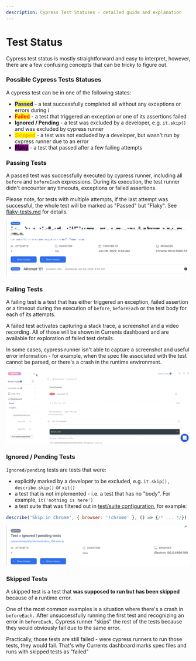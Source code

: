 ```yaml
---
description: Cypress Test Statuses - detailed guide and explanation
---
```


# Test Status

Cypress test status is mostly straightforward and easy to interpret, however, there are a few confusing concepts that can be tricky to figure out.

### Possible Cypress Tests Statuses

A cypress test can be in one of the following states:

* <mark style="color:blue;">**Passed**</mark> - a test successfully completed all without any exceptions or errors during i
* <mark style="color:red;">**Failed**</mark> - a test that triggered an exception or one of its assertions failed
* **Ignored / Pending** - a test was excluded by a developer, e.g. `it.skip()` and was excluded by cypress runner
* <mark style="color:orange;">**Skipped**</mark> - a test was not excluded by a developer, but wasn't run by cypress runner due to an error&#x20;
* <mark style="background-color:purple;">**Flaky**</mark> - a test that passed after a few failing attempts

### Passing Tests

A passed test was successfully executed by cypress runner, including all `before` and `beforeEach` expressions. During its execution, the test runner didn't encounter any timeouts, exceptions or failed assertions.&#x20;

Please note, for tests with multiple attempts, if the last attempt was successful, the whole test will be marked as "Passed" but "Flaky". See [flaky-tests.md](flaky-tests.md "mention") for details.&#x20;

![An example of passing Cypress test ](<../.gitbook/assets/CleanShot 2022-06-28 at 13.32.10@2x.png>)

### Failing Tests

A failing test is a test that has either triggered an exception, failed assertion or a timeout during the execution of `before`, `beforeEach` or the test body for each of its attempts.

A failed test activates capturing a stack trace, a screenshot and a video recording. All of those will be shown in Currents dashboard and are available for exploration of failed test details.

In some cases, cypress runner isn't able to capture a screenshot and useful error information - for example, when the spec file associated with the test cannot be parsed, or there's a crash in the runtime environment.&#x20;

![Example of a failed Cypress test in Currents dashboard](<../.gitbook/assets/CleanShot 2022-06-28 at 13.42.37.gif>)

### **Ignored / Pending Tests**

`Ignored/pending` tests are tests that were:

* explicitly marked by a developer to be excluded, e.g. `it.skip(),` `describe.skip()` or `xit()`
* a test that is not implemented - i.e. a test that has no "body". For example, `it('nothing is here')`
* a test suite that was filtered out in [test/suite configuration](https://docs.cypress.io/guides/core-concepts/writing-and-organizing-tests#Test-Configuration), for example:

```javascript
describe('Skip in Chrome', { browser: '!chrome' }, () => {/* ... */})
```

![Example of a pending Cypress test](<../.gitbook/assets/CleanShot 2022-06-28 at 13.48.30@2x.png>)

### Skipped Tests

A skipped test is a test that **was supposed to run but has been skipped** because of a runtime error.

One of the most common examples is a situation where there's a crash in `beforeEach.` After unsuccessfully running the first test and recognizing an error in `beforeEach,` Cypress runner "skips" the rest of the tests because they would obviously fail due to the same error.

Practically, those tests are still failed - were cypress runners to run those tests, they would fail. That's why Currents dashboard marks spec files and runs with skipped tests as "failed"
